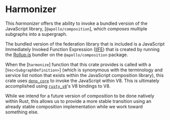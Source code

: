# Harmonizer

This _harmonizer_ offers the ability to invoke a bundled version of the
JavaScript library, [`@apollo/composition`], which _composes_ multiple subgraphs
into a supergraph.

The bundled version of the federation library that is included is a JavaScript
Immediately Invoked Function Expression ([IIFE]) that is created by running the
[Rollup.js] bundler on the `@apollo/composition` package.

When the [`harmonize`] function that this crate provides is called with a
[`Vec<SubgraphDefinition>`] (which is synonymous with the terminology and service list
notion that exists within the JavaScript composition library), this crate uses
[`deno_core`] to invoke the JavaScript within V8.  This is ultimately
accomplished using [`rusty_v8`]'s V8 bindings to V8.

While we intend for a future version of composition to be done natively within
Rust, this allows us to provide a more stable transition using an already stable
composition implementation while we work toward something else.

[`@apollo/federation`]: https://npm.im/@apollo/federation
[IIFE]: https://developer.mozilla.org/en-US/docs/Glossary/IIFE
[Rollup.js]: http://rollupjs.org/
[`deno_core`]: https://crates.io/crates/deno_core
[`rusty_v8`]: https://crates.io/crates/rusty_v8
